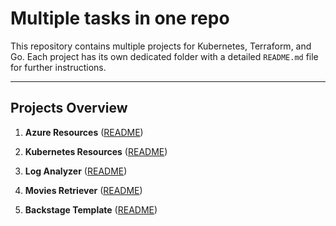 # Multiple tasks in one repo

This repository contains multiple projects for Kubernetes, Terraform, and Go. Each project has its own dedicated folder with a detailed `README.md` file for further instructions.

---

## Projects Overview

1. **Azure Resources** ([README](1.%20azure-resources/README.md))

2. **Kubernetes Resources** ([README](2.%20k8s-resources/README.md))

3. **Log Analyzer** ([README](3.%20log-analyzer/README.md))

4. **Movies Retriever** ([README](4.%20movies-retriever/README.md))

5. **Backstage Template** ([README](5.%20backstage/README.md))
